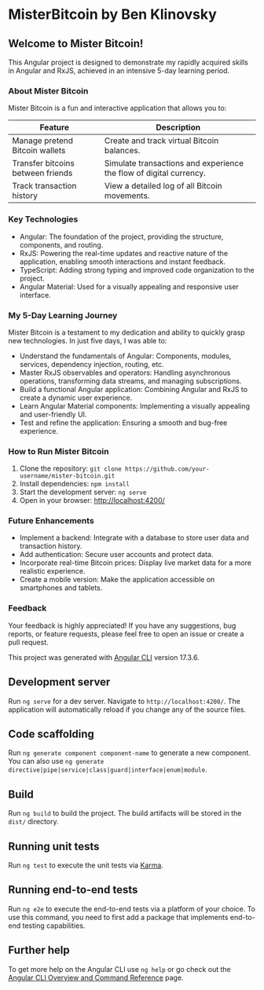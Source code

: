 # MisterBitcoin by Ben Klinovsky

## Welcome to Mister Bitcoin!

This Angular project is designed to demonstrate my rapidly acquired skills in Angular and RxJS, achieved in an intensive 5-day learning period.

### About Mister Bitcoin

Mister Bitcoin is a fun and interactive application that allows you to:

| Feature                     | Description                                                     |
|-----------------------------|-----------------------------------------------------------------|
| Manage pretend Bitcoin wallets | Create and track virtual Bitcoin balances.                       |
| Transfer bitcoins between friends | Simulate transactions and experience the flow of digital currency. |
| Track transaction history   | View a detailed log of all Bitcoin movements.                   |

### Key Technologies

- Angular: The foundation of the project, providing the structure, components, and routing.
- RxJS: Powering the real-time updates and reactive nature of the application, enabling smooth interactions and instant feedback.
- TypeScript: Adding strong typing and improved code organization to the project.
- Angular Material: Used for a visually appealing and responsive user interface.

### My 5-Day Learning Journey

Mister Bitcoin is a testament to my dedication and ability to quickly grasp new technologies. In just five days, I was able to:

- Understand the fundamentals of Angular: Components, modules, services, dependency injection, routing, etc.
- Master RxJS observables and operators: Handling asynchronous operations, transforming data streams, and managing subscriptions.
- Build a functional Angular application: Combining Angular and RxJS to create a dynamic user experience.
- Learn Angular Material components: Implementing a visually appealing and user-friendly UI.
- Test and refine the application: Ensuring a smooth and bug-free experience.

### How to Run Mister Bitcoin

1. Clone the repository: `git clone https://github.com/your-username/mister-bitcoin.git`
2. Install dependencies: `npm install`
3. Start the development server: `ng serve`
4. Open in your browser: [http://localhost:4200/](http://localhost:4200/)

### Future Enhancements

- Implement a backend: Integrate with a database to store user data and transaction history.
- Add authentication: Secure user accounts and protect data.
- Incorporate real-time Bitcoin prices: Display live market data for a more realistic experience.
- Create a mobile version: Make the application accessible on smartphones and tablets.

### Feedback

Your feedback is highly appreciated! If you have any suggestions, bug reports, or feature requests, please feel free to open an issue or create a pull request.

This project was generated with [Angular CLI](https://github.com/angular/angular-cli) version 17.3.6.

## Development server

Run `ng serve` for a dev server. Navigate to `http://localhost:4200/`. The application will automatically reload if you change any of the source files.

## Code scaffolding

Run `ng generate component component-name` to generate a new component. You can also use `ng generate directive|pipe|service|class|guard|interface|enum|module`.

## Build

Run `ng build` to build the project. The build artifacts will be stored in the `dist/` directory.

## Running unit tests

Run `ng test` to execute the unit tests via [Karma](https://karma-runner.github.io).

## Running end-to-end tests

Run `ng e2e` to execute the end-to-end tests via a platform of your choice. To use this command, you need to first add a package that implements end-to-end testing capabilities.

## Further help

To get more help on the Angular CLI use `ng help` or go check out the [Angular CLI Overview and Command Reference](https://angular.io/cli) page.
